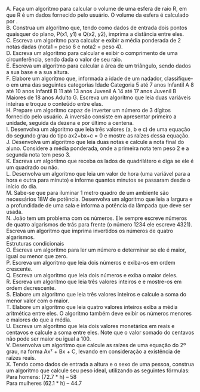 A. Faça um algoritmo para calcular o volume de uma esfera de raio R, em que R é um dados fornecido pelo usuário. O volume da esfera é calculado por .   
B. Construa um algoritmo que, tendo como dados de entrada dois pontos quaisquer do plano, P(x1, y1) e Q(x2, y2), imprima a distância entre eles.    
C. Escreva um algoritmo para calcular e exibir a média ponderada de 2 notas dadas (nota1 = peso 6 e nota2 = peso 4).      
D. Escreva um algoritmo para calcular e exibir o comprimento de uma circunferência, sendo dada o valor de seu raio.     
E. Escreva um algoritmo para calcular a área de um triângulo, sendo dados a sua base e a sua altura.    
F. Elabore um algoritmo que, informada a idade de um nadador, classifique-o em uma das seguintes categorias Idade Categoria 5 até 7 anos Infantil A 8 até 10 anos Infantil B 11 até 13 anos Juvenil A 14 até 17 anos Juvenil B Maiores de 18 anos Adulto
G. Escreva um algoritmo que leia duas variáveis inteiras e troque o conteúdo entre elas.    
H. Prepare um algoritmo capaz de inverter um número de 3 dígitos fornecido pelo usuário. A inversão consiste em apresentar primeiro a unidade, seguida da dezena e por último a centena.    
I. Desenvolva um algoritmo que leia três valores (a, b e c) de uma equação do segundo grau do tipo ax2+bx+c = 0 e mostre as raízes dessa equação.   
J. Desenvolva um algoritmo que leia duas notas e calcule a nota final do aluno. Considere a média ponderada, onde a primeira nota tem peso 2 e a segunda nota tem peso 3.   
K. Escreva um algoritmo que receba os lados de quadrilátero e diga se ele é um quadrado ou não.     
L. Desenvolva um algoritmo que leia um valor de hora (uma variável para a hora e outra para minuto) e informe quantos minutos se passaram desde o início do dia.    
M. Sabe-se que para iluminar 1 metro quadro de um ambiente são necessários 18W de potência. Desenvolva um algoritmo que leia a largura e a profundidade de uma sala e informa a potência da lâmpada que deve ser usada.     
N. João tem um problema com os números. Ele sempre escreve números de quatro algarismos de trás para frente (o número 1234 ele escreve 4321). Escreva um algoritmo que imprima invertidos os números de quatro algarismos.      
Estruturas condicionais  
O. Escreva um algoritmo para ler um número e determinar se ele é maior, igual ou menor que zero.    
P. Escreva um algoritmo que leia dois números e exiba-os em ordem crescente.    
Q. Escreva um algoritmo que leia dois números e exiba o maior deles.    
R. Escreva um algoritmo que leia três valores inteiros e e mostre-os em ordem decrescente.      
S. Elabore um algoritmo que leia três valores inteiros e calcule a soma do menor valor com o maior.     
T. Elabore um algoritmo que leia quatro valores inteiros exiba a média aritmética entre eles. O algoritmo também deve exibir os números menores e maiores do que a média.   
U. Escreva um algoritmo que leia dois valores monetários em reais e centavos e calcule a soma entre eles. Note que o valor somado do centavos não pode ser maior ou igual a 100.    
V. Desenvolva um algoritmo que calcule as raízes de uma equação do 2º grau, na forma Ax² + Bx + C, levando em consideração a existência de raízes reais.    
X. Tendo como dados de entrada a altura e o sexo de uma pessoa, construa um algoritmo que calcule seu peso ideal, utilizando as seguintes fórmulas:     
Para homens: (72.7 * h) – 58        
Para mulheres (62.1 * h) – 44.7     
    
